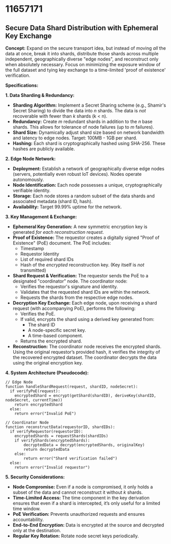 # 11657171

## Secure Data Shard Distribution with Ephemeral Key Exchange

**Concept:** Expand on the secure transport idea, but instead of moving *all* the data at once, break it into shards, distribute those shards across multiple independent, geographically diverse "edge nodes", and reconstruct only when absolutely necessary.  Focus on minimizing the exposure window of the full dataset and tying key exchange to a time-limited 'proof of existence' verification.

**Specifications:**

**1. Data Sharding & Redundancy:**

*   **Sharding Algorithm:** Implement a Secret Sharing scheme (e.g., Shamir's Secret Sharing) to divide the data into *n* shards.  The data is *not* recoverable with fewer than *k* shards (k < n).
*   **Redundancy:**  Create *m* redundant shards in addition to the *n* base shards.  This allows for tolerance of node failures (up to *m* failures).
*   **Shard Size:** Dynamically adjust shard size based on network bandwidth and latency to edge nodes.  Target: 100MB - 1GB per shard.
*   **Hashing:** Each shard is cryptographically hashed using SHA-256. These hashes are publicly available.

**2. Edge Node Network:**

*   **Deployment:** Establish a network of geographically diverse edge nodes (servers, potentially even robust IoT devices). Nodes operate autonomously.
*   **Node Identification:** Each node possesses a unique, cryptographically verifiable identity.
*   **Storage:** Each node stores a random subset of the data shards and associated metadata (shard ID, hash).
*   **Availability:** Target 99.99% uptime for the network.

**3. Key Management & Exchange:**

*   **Ephemeral Key Generation:**  A new symmetric encryption key is generated *for each reconstruction request*.
*   **Proof of Existence:** The requestor creates a digitally signed "Proof of Existence" (PoE) document. The PoE includes:
    *   Timestamp
    *   Requestor Identity
    *   List of required shard IDs
    *   Hash of the *encrypted* reconstruction key.  (Key itself is *not* transmitted)
*   **Shard Request & Verification:** The requestor sends the PoE to a designated "coordinator" node. The coordinator node:
    *   Verifies the requestor's signature and identity.
    *   Validates that the requested shard IDs are within the network.
    *   Requests the shards from the respective edge nodes.
*   **Decryption Key Exchange:** Each edge node, upon receiving a shard request (with accompanying PoE), performs the following:
    *   Verifies the PoE.
    *   If valid, encrypts the shard using a derived key generated from:
        *   The shard ID
        *   A node-specific secret key.
        *   A time-based component.
    *   Returns the encrypted shard.
*   **Reconstruction:** The coordinator node receives the encrypted shards. Using the original requestor’s provided hash, it verifies the integrity of the recovered encrypted dataset. The coordinator decrypts the data using the original encryption key.

**4. System Architecture (Pseudocode):**

```pseudocode
// Edge Node
function handleShardRequest(request, shardID, nodeSecret):
  if verifyPoE(request):
    encryptedShard = encrypt(getShard(shardID), deriveKey(shardID, nodeSecret, currentTime))
    return encryptedShard
  else:
    return error("Invalid PoE")

// Coordinator Node
function reconstructData(requestorID, shardIDs):
  if verifyRequestor(requestorID):
    encryptedShards = requestShards(shardIDs)
    if verifyShards(encryptedShards):
        decryptedData = decrypt(encryptedShards, originalKey)
        return decryptedData
    else:
        return error("Shard verification failed")
  else:
    return error("Invalid requestor")
```

**5. Security Considerations:**

*   **Node Compromise:**  Even if a node is compromised, it only holds a subset of the data and cannot reconstruct it without *k* shards.
*   **Time-Limited Access:** The time component in the key derivation ensures that even if a shard is intercepted, it’s only useful for a limited time window.
*   **PoE Verification:** Prevents unauthorized requests and ensures accountability.
*   **End-to-End Encryption:** Data is encrypted at the source and decrypted only at the destination.
*   **Regular Key Rotation:** Rotate node secret keys periodically.